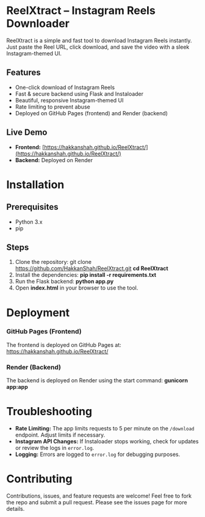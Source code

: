 # ReelXtract – Instagram Reels Downloader

ReelXtract is a simple and fast tool to download Instagram Reels instantly. Just paste the Reel URL, click download, and save the video with a sleek Instagram-themed UI.

## Features

- One-click download of Instagram Reels
- Fast & secure backend using Flask and Instaloader
- Beautiful, responsive Instagram-themed UI
- Rate limiting to prevent abuse
- Deployed on GitHub Pages (frontend) and Render (backend)

## Live Demo

- **Frontend:** [https://hakkanshah.github.io/ReelXtract/](https://hakkanshah.github.io/ReelXtract/)
- **Backend:** Deployed on Render

# Installation

## Prerequisites
- Python 3.x
- pip

## Steps
1. Clone the repository:
   git clone https://github.com/HakkanShah/ReelXtract.git
   **cd ReelXtract**
2. Install the dependencies:
   **pip install -r requirements.txt**
3. Run the Flask backend:
   **python app.py**
4. Open **index.html** in your browser to use the tool.

# Deployment

### GitHub Pages (Frontend)
The frontend is deployed on GitHub Pages at: https://hakkanshah.github.io/ReelXtract/

### Render (Backend)
The backend is deployed on Render using the start command: 
**gunicorn app:app**

# Troubleshooting
 - **Rate Limiting:** The app limits requests to 5 per minute on the `/download` endpoint. Adjust limits if necessary.  
- **Instagram API Changes:** If Instaloader stops working, check for updates or review the logs in `error.log`.  
- **Logging:** Errors are logged to `error.log` for debugging purposes.  

# Contributing
Contributions, issues, and feature requests are welcome! Feel free to fork the repo and submit a pull request. Please see the issues page for more details.
   
